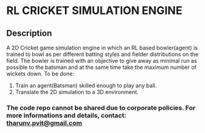 # RL CRICKET SIMULATION ENGINE
## Description

A 2D Cricket game simulation engine in which an RL based bowler(agent) is trained to bowl as per different batting styles and fielder distributions on the field. The bowler is trained with an objective to give away as minimal run as possible to the batsman and at the same time take the maximum number of wickets down.
To be done:
1) Train an agent(Batsman) skilled enough to play any ball.
2) Translate the 2D simulation to a 3D environment.

### The code repo cannot be shared due to corporate policies. For more informations and details, contact: tharunv.pvit@gmail.com
